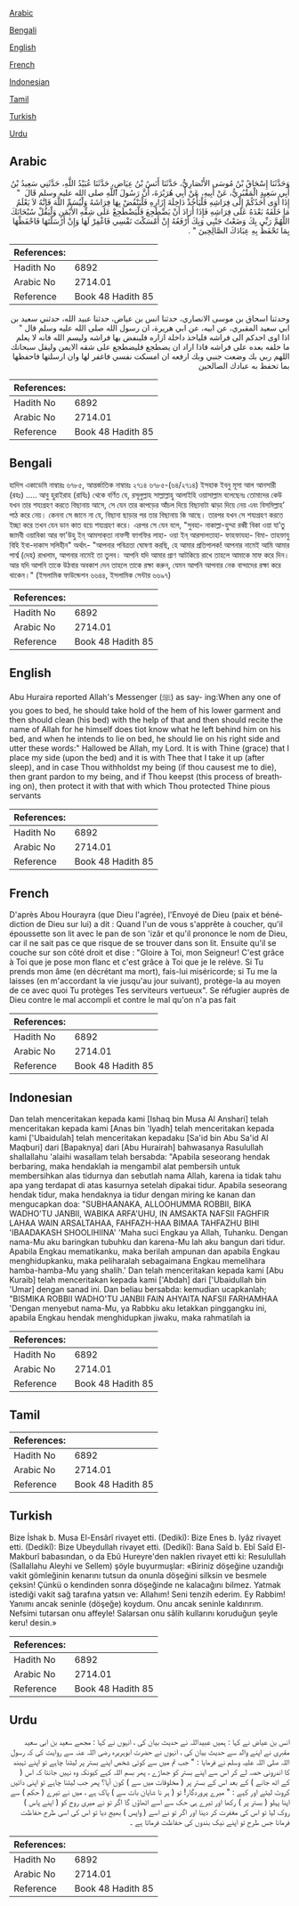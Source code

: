 [Arabic](#arabic)

[Bengali](#bengali)

[English](#english)

[French](#french)

[Indonesian](#indonesian)

[Tamil](#tamil)

[Turkish](#turkish)

[Urdu](#urdu)

## Arabic


<div dir="rtl" lang="ar" style={{fontSize:'larger',backgroundColor:'#f8f9fa',padding:20}}>
وَحَدَّثَنَا إِسْحَاقُ بْنُ مُوسَى الأَنْصَارِيُّ، حَدَّثَنَا أَنَسُ بْنُ عِيَاضٍ، حَدَّثَنَا عُبَيْدُ اللَّهِ، حَدَّثَنِي سَعِيدُ بْنُ أَبِي سَعِيدٍ الْمَقْبُرِيُّ، عَنْ أَبِيهِ، عَنْ أَبِي هُرَيْرَةَ، أَنَّ رَسُولَ اللَّهِ صلى الله عليه وسلم قَالَ ‏ "‏ إِذَا أَوَى أَحَدُكُمْ إِلَى فِرَاشِهِ فَلْيَأْخُذْ دَاخِلَةَ إِزَارِهِ فَلْيَنْفُضْ بِهَا فِرَاشَهُ وَلْيُسَمِّ اللَّهَ فَإِنَّهُ لاَ يَعْلَمُ مَا خَلَفَهُ بَعْدَهُ عَلَى فِرَاشِهِ فَإِذَا أَرَادَ أَنْ يَضْطَجِعَ فَلْيَضْطَجِعْ عَلَى شِقِّهِ الأَيْمَنِ وَلْيَقُلْ سُبْحَانَكَ اللَّهُمَّ رَبِّي بِكَ وَضَعْتُ جَنْبِي وَبِكَ أَرْفَعُهُ إِنْ أَمْسَكْتَ نَفْسِي فَاغْفِرْ لَهَا وَإِنْ أَرْسَلْتَهَا فَاحْفَظْهَا بِمَا تَحْفَظُ بِهِ عِبَادَكَ الصَّالِحِينَ ‏"‏ ‏.‏
</div>
<div style={{backgroundColor:'#f8f9fa',padding:20, marginBottom: 10}}><table> <thead> <tr> <th>References:</th> <th></th> </tr> </thead> <tbody><tr><td>Hadith No</td><td>6892</td></tr><tr><td>Arabic No</td><td>2714.01</td></tr><tr><td>Reference</td><td>Book 48 Hadith 85</td></tr></tbody></table></div>


<div dir="rtl" lang="ar" style={{fontSize:'larger',backgroundColor:'#f8f9fa',padding:20}}>
وحدثنا اسحاق بن موسى الانصاري، حدثنا انس بن عياض، حدثنا عبيد الله، حدثني سعيد بن ابي سعيد المقبري، عن ابيه، عن ابي هريرة، ان رسول الله صلى الله عليه وسلم قال " اذا اوى احدكم الى فراشه فلياخذ داخلة ازاره فلينفض بها فراشه وليسم الله فانه لا يعلم ما خلفه بعده على فراشه فاذا اراد ان يضطجع فليضطجع على شقه الايمن وليقل سبحانك اللهم ربي بك وضعت جنبي وبك ارفعه ان امسكت نفسي فاغفر لها وان ارسلتها فاحفظها بما تحفظ به عبادك الصالحين
</div>
<div style={{backgroundColor:'#f8f9fa',padding:20, marginBottom: 10}}><table> <thead> <tr> <th>References:</th> <th></th> </tr> </thead> <tbody><tr><td>Hadith No</td><td>6892</td></tr><tr><td>Arabic No</td><td>2714.01</td></tr><tr><td>Reference</td><td>Book 48 Hadith 85</td></tr></tbody></table></div>

## Bengali


<div dir="ltr" lang="bn" style={{fontSize:'larger',backgroundColor:'#f8f9fa',padding:20}}>
হাদিস একাডেমি নাম্বারঃ ৬৭৮৫, আন্তর্জাতিক নাম্বারঃ ২৭১৪ ৬৭৮৫-(৬৪/২৭১৪) ইসহাক ইবনু মূসা আল আনসারী (রহঃ) ..... আবু হুরাইরাহ (রাযিঃ) থেকে বর্ণিত যে, রসূলুল্লাহ সাল্লাল্লাহু আলাইহি ওয়াসাল্লাম বলেছেনঃ তোমাদের কেউ যখন তার শয্যগ্রহণ করতে বিছানায় আসে, সে যেন তার কাপড়ের আঁচল দিয়ে বিছানাটা ঝাড়া দিয়ে নেয় এবং বিসমিল্লাহ’ পাঠ করে নেয়। কেননা সে জানে না যে, বিছানা ছাড়ার পর তার বিছানায় কি আছে। তারপর যখন সে শয্যগ্রহণ করতে ইচ্ছা করে তখন যেন ডান কাত হয়ে শয্যগ্রহণ করে। এরপর সে যেন বলে, "সুবহা- নাকাল্লা-হুম্মা রব্বী বিকা ওয়া যা’তু জামবী ওয়াবিকা আর ফা'উহু ইন্‌ আমসাক্‌তা নাফসী ফাগফির লাহা- ওয়া ইন্‌ আরসালতাহা- ফাহফাযহা- বিমা- তাহফাযু বিহি ইবা-দাকাস সলিহীন" অর্থাৎ- "আপনার পবিত্রতা ঘোষণা করছি, হে আমার প্রতিপালক! আপনার নামেই আমি আমার পার্শ্ব (দেহ) রাখলাম, আপনার নামেই তা তুলব। আপনি যদি আমার প্রাণ আটকিয়ে রাখে তাহলে আমাকে মাফ করে দিন। আর যদি আপনি তাকে উঠবার অবকাশ দেন তাহলে তাকে রক্ষা করুন, যেমন আপনি আপনার নেক বান্দাদের রক্ষা করে থাকেন।" (ইসলামিক ফাউন্ডেশন ৬৬৪৪, ইসলামিক সেন্টার ৬৬৯৭)
</div>
<div style={{backgroundColor:'#f8f9fa',padding:20, marginBottom: 10}}><table> <thead> <tr> <th>References:</th> <th></th> </tr> </thead> <tbody><tr><td>Hadith No</td><td>6892</td></tr><tr><td>Arabic No</td><td>2714.01</td></tr><tr><td>Reference</td><td>Book 48 Hadith 85</td></tr></tbody></table></div>

## English


<div dir="ltr" lang="en" style={{fontSize:'larger',backgroundColor:'#f8f9fa',padding:20}}>
Abu Huraira reported Allah's Messenger (ﷺ) as say- ing:When any one of you goes to bed, he should take hold of the hem of his lower garment and then should clean (his bed) with the help of that and then should recite the name of Allah for he himself does tiot know what he left behind him on his bed, and when he intends to lie on bed, he should lie on his right side and utter these words:" Hallowed be Allah, my Lord. It is with Thine (grace) that I place my side (upon the bed) and it is with Thee that I take it up (after sleep), and in case Thou withholdst my being (if thou causest me to die), then grant pardon to my being, and if Thou keepst (this process of breathing on), then protect it with that with which Thou protected Thine pious servants
</div>
<div style={{backgroundColor:'#f8f9fa',padding:20, marginBottom: 10}}><table> <thead> <tr> <th>References:</th> <th></th> </tr> </thead> <tbody><tr><td>Hadith No</td><td>6892</td></tr><tr><td>Arabic No</td><td>2714.01</td></tr><tr><td>Reference</td><td>Book 48 Hadith 85</td></tr></tbody></table></div>

## French


<div dir="ltr" lang="fr" style={{fontSize:'larger',backgroundColor:'#f8f9fa',padding:20}}>
D'après Abou Hourayra (que Dieu l'agrée), l'Envoyé de Dieu (paix et bénédiction de Dieu sur lui) a dit : Quand l'un de vous s'apprête à coucher, qu'il époussette son lit avec le pan de son 'izâr et qu'il prononce le nom de Dieu, car il ne sait pas ce que risque de se trouver dans son lit. Ensuite qu'il se couche sur son côté droit et dise : "Gloire à Toi, mon Seigneur! C'est grâce à Toi que je pose mon flanc et c'est grâce à Toi que je le relève. Si Tu prends mon âme (en décrétant ma mort), fais-lui miséricorde; si Tu me la laisses (en m'accordant la vie jusqu'au jour suivant), protège-la au moyen de ce avec quoi Tu protèges Tes serviteurs vertueux". Se réfugier auprès de Dieu contre le mal accompli et contre le mal qu'on n'a pas fait
</div>
<div style={{backgroundColor:'#f8f9fa',padding:20, marginBottom: 10}}><table> <thead> <tr> <th>References:</th> <th></th> </tr> </thead> <tbody><tr><td>Hadith No</td><td>6892</td></tr><tr><td>Arabic No</td><td>2714.01</td></tr><tr><td>Reference</td><td>Book 48 Hadith 85</td></tr></tbody></table></div>

## Indonesian


<div dir="ltr" lang="id" style={{fontSize:'larger',backgroundColor:'#f8f9fa',padding:20}}>
Dan telah menceritakan kepada kami [Ishaq bin Musa Al Anshari] telah menceritakan kepada kami [Anas bin 'Iyadh] telah menceritakan kepada kami ['Ubaidulah] telah menceritakan kepadaku [Sa'id bin Abu Sa'id Al Maqburi] dari [Bapaknya] dari [Abu Hurairah] bahwasanya Rasulullah shallallahu 'alaihi wasallam telah bersabda: "Apabila seseorang hendak berbaring, maka hendaklah ia mengambil alat pembersih untuk membersihkan alas tidurnya dan sebutlah nama Allah, karena ia tidak tahu apa yang terdapat di atas kasurnya setelah dipakai tidur. Apabila seseorang hendak tidur, maka hendaknya ia tidur dengan miring ke kanan dan mengucapkan doa: "SUBHAANAKA, ALLOOHUMMA ROBBII, BIKA WADHO'TU JANBII, WABIKA ARFA'UHU, IN AMSAKTA NAFSII FAGHFIR LAHAA WAIN ARSALTAHAA, FAHFAZH-HAA BIMAA TAHFAZHU BIHI 'IBAADAKASH SHOOLIHIINA' 'Maha suci Engkau ya Allah, Tuhanku. Dengan nama-Mu aku baringkan tubuhku dan karena-Mu lah aku bangun dari tidur. Apabila Engkau mematikanku, maka berilah ampunan dan apabila Engkau menghidupkanku, maka peliharalah sebagaimana Engkau memelihara hamba-hamba-Mu yang shalih.' Dan telah menceritakan kepada kami [Abu Kuraib] telah menceritakan kepada kami ['Abdah] dari ['Ubaidullah bin 'Umar] dengan sanad ini. Dan beliau bersabda: kemudian ucapkanlah; "BISMIKA ROBBII WADHO'TU JANBII FAIN AHYAITA NAFSII FARHAMHAA 'Dengan menyebut nama-Mu, ya Rabbku aku letakkan pinggangku ini, apabila Engkau hendak menghidupkan jiwaku, maka rahmatilah ia
</div>
<div style={{backgroundColor:'#f8f9fa',padding:20, marginBottom: 10}}><table> <thead> <tr> <th>References:</th> <th></th> </tr> </thead> <tbody><tr><td>Hadith No</td><td>6892</td></tr><tr><td>Arabic No</td><td>2714.01</td></tr><tr><td>Reference</td><td>Book 48 Hadith 85</td></tr></tbody></table></div>

## Tamil


<div dir="ltr" lang="ta" style={{fontSize:'larger',backgroundColor:'#f8f9fa',padding:20}}>

</div>
<div style={{backgroundColor:'#f8f9fa',padding:20, marginBottom: 10}}><table> <thead> <tr> <th>References:</th> <th></th> </tr> </thead> <tbody><tr><td>Hadith No</td><td>6892</td></tr><tr><td>Arabic No</td><td>2714.01</td></tr><tr><td>Reference</td><td>Book 48 Hadith 85</td></tr></tbody></table></div>

## Turkish


<div dir="ltr" lang="tr" style={{fontSize:'larger',backgroundColor:'#f8f9fa',padding:20}}>
Bize İshak b. Musa El-Ensârî rivayet etti. (Dedikî): Bize Enes b. Iyâz rivayet etti. (Dedikî): Bize Ubeydullah rivayet etti. (Dedikî): Bana Saîd b. Ebî Saîd El-Makburî babasından, o da Ebû Hureyre'den naklen rivayet etti ki: Resulullah (Sallallahu Aleyhi ve Sellem) şöyle buyurmuşlar: «Biriniz döşeğine uzandığı vakit gömleğinin kenarını tutsun da onunla döşeğini silksin ve besmele çeksin! Çünkü o kendinden sonra döşeğinde ne kalacağını bilmez. Yatmak istediği vakit sağ tarafına yatsın ve: Allahım! Seni tenzih ederim. Ey Rabbim! Yanımı ancak seninle (döşeğe) koydum. Onu ancak seninle kaldırırım. Nefsimi tutarsan onu affeyle! Salarsan onu sâlih kullarını koruduğun şeyle keru! desin.»
</div>
<div style={{backgroundColor:'#f8f9fa',padding:20, marginBottom: 10}}><table> <thead> <tr> <th>References:</th> <th></th> </tr> </thead> <tbody><tr><td>Hadith No</td><td>6892</td></tr><tr><td>Arabic No</td><td>2714.01</td></tr><tr><td>Reference</td><td>Book 48 Hadith 85</td></tr></tbody></table></div>

## Urdu


<div dir="rtl" lang="ur" style={{fontSize:'larger',backgroundColor:'#f8f9fa',padding:20}}>
انس بن عیاض نے کہا : ہمیں عبیداللہ نے حدیث بیان کی ، انہوں نے کہا : مجھے سعید بن ابی سعید مقبری نے اپنے والد سے حدیث بیان کی ، انہوں نے حضرت ابوہریرہ رضی اللہ عنہ سے روایت کی کہ رسول اللہ صلی اللہ علیہ وسلم نے فرمایا : " جب تم میں سے کوئی شخص اپنے بستر پر لیٹنا چاہے تو اپنے تہبند کا اندرونی حصہ لے کر اس سے اپنے بستر کو جھاڑے ، پھر بسم اللہ کہے کیونکہ وہ نہیں جانتا کہ اس ( کے اٹھ جانے ) کے بعد اس کے بستر پر ( مخلوقات میں سے ) کون آیا؟ پھر جب لیٹنا چاہے تو اپنی دائیں کروٹ لیٹے اور کہے : " میرے پروردگار! تو ( ہر نا شایان بات سے ) پاک ہے ، میں نے تیرے ( حکم ) سے اپنا پہلو ( بستر پر ) رکھا اور تیرے ہی حک سے اسے اٹھاؤں گا اگر تو نے میری روح کو ( اپنے پاس ) روک لیا تو اس کی مغفرت کر دینا اور اگر تو نے اسے ( واپس ) بھیج دیا تو اس کی اسی طرح حفاظت فرمانا جس طرح تو اپنے نیک بندوں کی حفاظت فرماتا ہے ۔
</div>
<div style={{backgroundColor:'#f8f9fa',padding:20, marginBottom: 10}}><table> <thead> <tr> <th>References:</th> <th></th> </tr> </thead> <tbody><tr><td>Hadith No</td><td>6892</td></tr><tr><td>Arabic No</td><td>2714.01</td></tr><tr><td>Reference</td><td>Book 48 Hadith 85</td></tr></tbody></table></div>